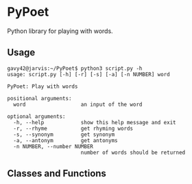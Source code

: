 # PyPoet
Python library for playing with words.

## Usage

```console
gavy42@jarvis:~/PyPoet$ python3 script.py -h
usage: script.py [-h] [-r] [-s] [-a] [-n NUMBER] word

PyPoet: Play with words

positional arguments:
  word                  an input of the word

optional arguments:
  -h, --help            show this help message and exit
  -r, --rhyme           get rhyming words
  -s, --synonym         get synonym
  -a, --antonym         get antonyms
  -n NUMBER, --number NUMBER
                        number of words should be returned
```

## Classes and Functions